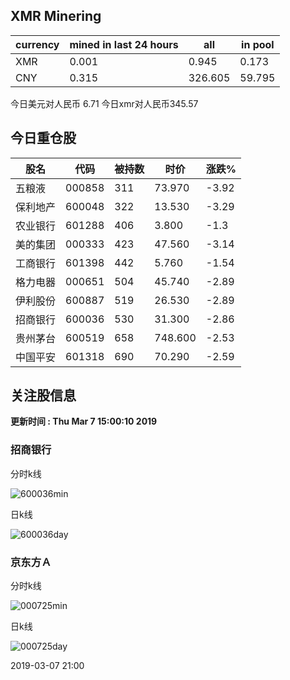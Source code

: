 ## XMR Minering

|currency|mined in last 24 hours|all|in pool|
|---|---|---|---|
|XMR|0.001|0.945|0.173|
|CNY|0.315|326.605|59.795|

今日美元对人民币 6.71	今日xmr对人民币345.57


## 今日重仓股 

|股名|代码|被持数|时价|涨跌%|
|---|---|---|---|---|
|五粮液|000858|311|73.970|-3.92|
|保利地产|600048|322|13.530|-3.29|
|农业银行|601288|406|3.800|-1.3|
|美的集团|000333|423|47.560|-3.14|
|工商银行|601398|442|5.760|-1.54|
|格力电器|000651|504|45.740|-2.89|
|伊利股份|600887|519|26.530|-2.89|
|招商银行|600036|530|31.300|-2.86|
|贵州茅台|600519|658|748.600|-2.53|
|中国平安|601318|690|70.290|-2.59|

## 关注股信息
**更新时间 : Thu Mar  7 15:00:10 2019**
### 招商银行 
分时k线

![600036min](http://image.sinajs.cn/newchart/min/n/sh600036.gif)

日k线

![600036day](http://image.sinajs.cn/newchart/daily/n/sh600036.gif)

### 京东方Ａ 
分时k线

![000725min](http://image.sinajs.cn/newchart/min/n/sz000725.gif)

日k线

![000725day](http://image.sinajs.cn/newchart/daily/n/sz000725.gif)

2019-03-07 21:00